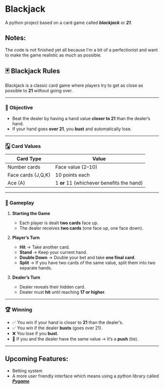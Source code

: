 # Blackjack

A python project based on a card game called ***blackjack*** or ***21***.

## Notes:

The code is not finished yet all because I'm a bit of a perfectionist and want to make the game realistic as much as possible.

## 🃏 Blackjack Rules

Blackjack is a classic card game where players try to get as close as possible to **21** without going over.

---

### 🎯 Objective
- Beat the dealer by having a hand value **closer to 21** than the dealer’s hand.  
- If your hand goes **over 21**, you **bust** and automatically lose.

---

### 🂡 Card Values
| Card Type       | Value                  |
|-----------------|------------------------|
| Number cards    | Face value (2–10)      |
| Face cards (J,Q,K) | 10 points each      |
| Ace (A)         | 1 **or** 11 (whichever benefits the hand) |

---

### 🔄 Gameplay

1. **Starting the Game**
   - Each player is dealt **two cards** face up.  
   - The dealer receives **two cards** (one face up, one face down).  

2. **Player’s Turn**
   - **Hit** → Take another card.  
   - **Stand** → Keep your current hand.  
   - **Double Down** → Double your bet and take **one final card**.  
   - **Split** → If you have two cards of the same value, split them into two separate hands.  

3. **Dealer’s Turn**
   - Dealer reveals their hidden card.  
   - Dealer must **hit** until reaching **17 or higher**.  

---

### 🏆 Winning
- ✅ You win if your hand is closer to **21** than the dealer’s.  
- ✅ You win if the dealer **busts** (goes over 21).  
- ❌ You lose if you **bust**.  
- 🤝 If you and the dealer have the same value → It’s a **push** (tie).  

---

## Upcoming Features:
- Betting system
- A more user friendly interface which means using a python library called [***Pygame***](https://www.pygame.org)
